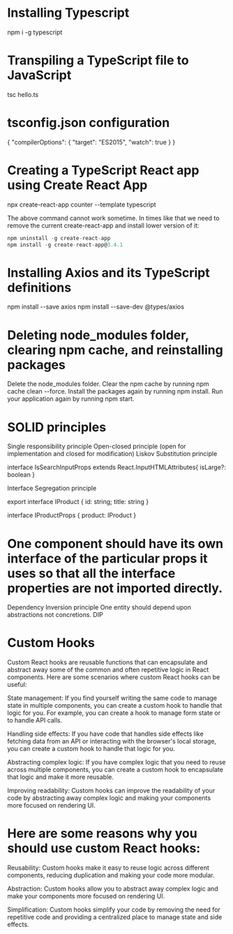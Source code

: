 # Installing Typescript
npm i -g typescript

# Transpiling a TypeScript file to JavaScript
tsc hello.ts

# tsconfig.json configuration
{
    "compilerOptions": {
        "target": "ES2015",
        "watch": true
    }
}

# Creating a TypeScript React app using Create React App
npx create-react-app counter --template typescript

The above command cannot work sometime. In times like that we need to remove the current create-react-app and install lower version of it:

 ```js
npm uninstall -g create-react-app
npm install -g create-react-app@3.4.1
```


# Installing Axios and its TypeScript definitions
npm install --save axios
npm install --save-dev @types/axios

# Deleting node_modules folder, clearing npm cache, and reinstalling packages
Delete the node_modules folder.
Clear the npm cache by running npm cache clean --force.
Install the packages again by running npm install.
Run your application again by running npm start.

# SOLID principles
Single responsibility principle
Open-closed principle (open for implementation and closed for modification)
Liskov Substitution principle

interface IsSearchInputProps extends React.InputHTMLAttributes<HTMLInputElement>{
    isLarge?: boolean
}

Interface Segregation principle

export interface IProduct {
    id: string;
    title: string
}

interface IProductProps {
    product: IProduct
}

# One component should have its own interface of the particular props it uses so that all the interface properties are not imported directly.

Dependency Inversion principle
One entity should depend upon abstractions not concretions. DIP

# Custom Hooks
Custom React hooks are reusable functions that can encapsulate and abstract away some of the common and often repetitive logic in React components. Here are some scenarios where custom React hooks can be useful:

State management: If you find yourself writing the same code to manage state in multiple components, you can create a custom hook to handle that logic for you. For example, you can create a hook to manage form state or to handle API calls.

Handling side effects: If you have code that handles side effects like fetching data from an API or interacting with the browser's local storage, you can create a custom hook to handle that logic for you.

Abstracting complex logic: If you have complex logic that you need to reuse across multiple components, you can create a custom hook to encapsulate that logic and make it more reusable.

Improving readability: Custom hooks can improve the readability of your code by abstracting away complex logic and making your components more focused on rendering UI.

# Here are some reasons why you should use custom React hooks:

Reusability: Custom hooks make it easy to reuse logic across different components, reducing duplication and making your code more modular.

Abstraction: Custom hooks allow you to abstract away complex logic and make your components more focused on rendering UI.

Simplification: Custom hooks simplify your code by removing the need for repetitive code and providing a centralized place to manage state and side effects.

